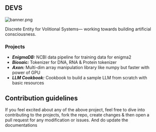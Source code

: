 ## DEVS

![banner.png](https://github.com/delveopers/.github/blob/main/profile/DisplayBanner.png)

Discrete Entity for Volitional Systems— working towards building artificial consciousness.

### Projects

- ***EnigmaDB:***  NCBI data pipeline for training data for enigma2
- ***Biosaic:***  Tokenizer for DNA, RNA & Protein tokenizer
- ***Axon:***  Multi-dim array manipulation library like numpy but faster with power of GPU
- ***LLM Cookbook:***  Cookbook to build a sample LLM from scratch with basic resources

## Contribution guidelines

If you feel excited about any of the above project, feel free to dive into contributing to the projects, fork the repo, create changes & then open a pull request for any modification or issues. And do update the documentations

